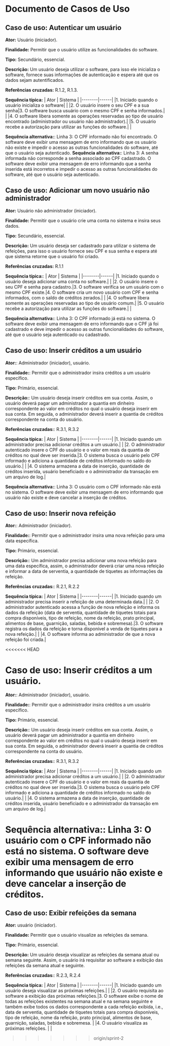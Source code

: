 # Documento de Casos de Uso

## Caso de uso: Autenticar um usuário

**Ator:** Usuário (iniciador).

**Finalidade:** Permitir que o usuário utilize as funcionalidades do software.

**Tipo:** Secundário, essencial.

**Descrição:** Um usuário deseja utilizar o software, para isso ele inicializa o software, fornece suas informações de autenticação e espera até que os dados sejam autentificados.

**Referências cruzadas:** R.1.2, R.1.3.

**Sequência típica:**
| Ator | Sistema |
|--------|------|
|1. Iniciado quando o usuário inicializa o software| |
|2. O usuário insere o seu CPF e a sua senha|3. O software busca usuário com o mesmo CPF e senha informados.|
| |4. O software libera somente as operações reservadas ao tipo de usuário encontrado (administrador ou usuário não administrador).|
|5. O usuário recebe a autorização para utilizar as funções do software.| |

**Sequência alternativa:**: Linha 3: O CPF informado não foi encontrado. O software deve exibir uma mensagem de erro informando que os usuário não existe e impedir o acesso as outras funcionalidades do software, até que o usuário seja autenticado.
**Sequência alternativa:**: Linha 3: A senha informada não corresponde a senha associado ao CPF cadastrado. O software deve exibir uma mensagem de erro informando que a senha inserida está incorretos e impedir o acesso as outras funcionalidades do software, até que o usuário seja autenticado.

## Caso de uso: Adicionar um novo usuário não administrador

**Ator:** Usuário não administrador (iniciador).

**Finalidade:** Permitir que o usuário crie uma conta no sistema e insira seus dados.

**Tipo:** Secundário, essencial.

**Descrição:** Um usuário deseja ser cadastrado para utilizar o sistema de refeições, para isso o usuário fornece seu CPF e sua senha e espera até que sistema retorne que o usuário foi criado.

**Referências cruzadas:** R.1.1

**Sequência típica:**:
| Ator | Sistema |
|--------|------|
|1. Iniciado quando o usuário deseja adicionar uma conta no software.| |
|2. O usuário insere o seu CPF e senha para cadastro.|3. O software verifica se um usuário com o mesmo CPF existe.|4. O software cria um novo usuário com CPF e senha informados, com o saldo de créditos zerados.|
| |4. O software libera somente as operações reservadas ao tipo de usuário comum.|
|5. O usuário recebe a autorização para utilizar as funções do software.| |

**Sequência alternativa:**: Linha 3: O CPF informado já está no sistema. O software deve exibir uma mensagem de erro informando que o CPF já foi cadastrado e deve impedir o acesso as outras funcionalidades do software, até que o usuário seja autenticado ou cadastrado.

## Caso de uso: Inserir créditos a um usuário

**Ator:**: Administrador (iniciador), usuário.

**Finalidade:**: Permitir que o administrador insira créditos a um usuário específico.

**Tipo:** Primário, essencial.

**Descrição:**: Um usuário deseja inserir créditos em sua conta. Assim, o usuário deverá pagar um administrador a quantia em dinheiro correspondente ao valor em créditos no qual o usuário deseja inserir em sua conta. Em seguida, o administrador deverá inserir a quantia de créditos correspondente na conta do usuário.

**Referências cruzadas:**: R.3.1, R.3.2

**Sequência típica:**
| Ator | Sistema |
|--------|------|
|1. Iniciado quando um administrador precisa adicionar créditos a um usuário.| |
|2. O administrador autenticado insere o CPF do usuário e o valor em reais da quantia de créditos no qual deve ser inserida.|3. O sistema busca o usuário pelo CPF informado e adiciona a quantidade de créditos informado no saldo do usuário.|
| |4. O sistema armazena a data de inserção, quantidade de créditos inserida, usuário beneficiado e o administrador da transação em um arquivo de log.|

**Sequência alternativa:**: Linha 3: O usuário com o CPF informado não está no sistema. O software deve exibir uma mensagem de erro informando que usuário não existe e deve cancelar a inserção de créditos.

## Caso de uso: Inserir nova refeição

**Ator:**: Administrador (iniciador).

**Finalidade:**: Permitir que o administrador insira uma nova refeição para uma data específica.

**Tipo:** Primário, essencial.

**Descrição:**: Um administrador precisa adicionar uma nova refeição para uma data específica, assim, o administrador deverá criar uma nova refeição e informar a data de serventia, a quantidade de tíquetes as informações da refeição.

**Referências cruzadas:**: R.2.1, R.2.2

**Sequência típica:**
| Ator | Sistema |
|--------|------|
|1. Iniciado quando um administrador precisa inserir a refeição de uma determinada data.| |
|2. O administrador autenticado acessa a função de nova refeição e informa os dados da refeição (data de serventia, quantidade de tíquetes totais para compra disponíveis, tipo de refeição, nome da refeição, prato principal, alimentos de base, guarnição, saladas, bebida e sobremesa).|3. O software registra os dados da refeição e torna disponível a venda de tíquetes para a nova refeição.|
| |4. O software informa ao administrador de que a nova refeição foi criada.|

<<<<<<< HEAD

# Caso de uso: Inserir créditos a um usuário.

**Ator:**: Administrador (iniciador), usuário.

**Finalidade:**: Permitir que o administrador insira créditos a um usuário específico.

**Tipo:** Primário, essencial.

**Descrição:**: Um usuário deseja inserir créditos em sua conta. Assim, o usuário deverá pagar um administrador a quantia em dinheiro correspondente ao valor em créditos no qual o usuário deseja inserir em sua conta. Em seguida, o administrador deverá inserir a quantia de créditos correspondente na conta do usuário.

**Referências cruzadas:**: R.3.1, R.3.2

**Sequência típica:**
| Ator | Sistema | 
|--------|------|
|1. Iniciado quando um administrador precisa adicionar créditos a um usuário.| |
|2. O administrador autenticado insere o CPF do usuário e o valor em reais da quantia de créditos no qual deve ser inserida.|3. O sistema busca o usuário pelo CPF informado e adiciona a quantidade de créditos informado no saldo do usuário.|
| |4. O sistema armazena a data de inserção, quantidade de créditos inserida, usuário beneficiado e o administrador da transação em um arquivo de log.|

**Sequência alternativa:**: Linha 3: O usuário com o CPF informado não está no sistema. O software deve exibir uma mensagem de erro informando que usuário não existe e deve cancelar a inserção de créditos.
=======
## Caso de uso: Exibir refeições da semana

**Ator:** usuário (iniciador).

**Finalidade:** Permitir que o usuário visualize as refeições da semana.

**Tipo:** Primário, essencial.

**Descrição:** Um usuário deseja visualizar as refeições da semana atual ou semana seguinte. Assim, o usuário irá requisitar ao software a exibição das refeições da semana atual e seguinte.

**Referências cruzadas:**: R.2.3, R.2.4

**Sequência típica:**
| Ator | Sistema |
|--------|------|
|1. Iniciado quando um usuário deseja visualizar as próximas refeições.| |
|2. O usuário requisita ao software a exibição das próximas refeições.|3. O software exibe o nome de todas as refeições existentes na semana atual e na semana seguinte e também exibe todos os dados correspondente a cada refeição exibida, i.e., data de serventia, quantidade de tíquetes totais para compra disponíveis, tipo de refeição, nome da refeição, prato principal, alimentos de base, guarnição, saladas, bebida e sobremesa. |
|4. O usuário visualiza as próximas refeições. | |
>>>>>>> origin/sprint-2
